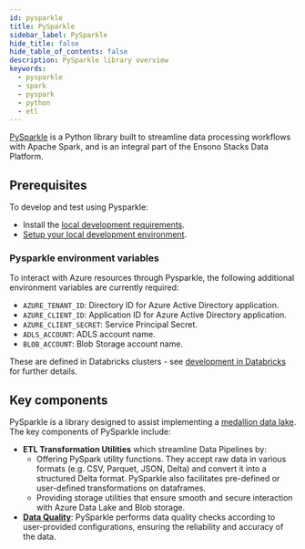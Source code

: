 ```yaml
---
id: pysparkle
title: PySparkle
sidebar_label: PySparkle
hide_title: false
hide_table_of_contents: false
description: PySparkle library overview
keywords:
  - pysparkle
  - spark
  - pyspark
  - python
  - etl
---
```


[PySparkle](https://github.com/ensono/stacks-azure-data/tree/main/pysparkle) is a Python library built to streamline data processing workflows with Apache Spark, and is an integral part of the Ensono Stacks Data Platform.

## Prerequisites

To develop and test using Pysparkle:

- Install the [local development requirements](../requirements_data_azure.md#local-development).
- [Setup your local development environment](../getting_started/dev_quickstart_data_azure.md).

### Pysparkle environment variables

To interact with Azure resources through Pysparkle, the following additional environment variables are currently required:

- `AZURE_TENANT_ID`: Directory ID for Azure Active Directory application.
- `AZURE_CLIENT_ID`: Application ID for Azure Active Directory application.
- `AZURE_CLIENT_SECRET`: Service Principal Secret.
- `ADLS_ACCOUNT`: ADLS account name.
- `BLOB_ACCOUNT`: Blob Storage account name.

These are defined in Databricks clusters - see [development in Databricks](../getting_started/dev_quickstart_data_azure.md#optional-pyspark-development-in-databricks) for further details.

## Key components

PySparkle is a library designed to assist implementing a [medallion data lake](./etl_intro_data_azure.md#medallion-architecture).
The key components of PySparkle include:

- **ETL Transformation Utilities** which streamline Data Pipelines by:
    - Offering PySpark utility functions. They accept raw data in various formats (e.g. CSV, Parquet, JSON, Delta)
    and convert it into a structured Delta format. PySparkle also facilitates pre-defined or user-defined transformations
    on dataframes.
    - Providing storage utilities that ensure smooth and secure interaction with Azure Data Lake and Blob storage.
- **[Data Quality](./data_quality_azure.md)**: PySparkle performs data quality checks according to
  user-provided configurations, ensuring the reliability and accuracy of the data.
